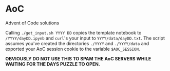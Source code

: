 # AoC
Advent of Code solutions

Calling `./get_input.sh YYYY DD` copies the template notebook to `/YYYY/dayDD.ipynb` and `curl`'s your input to `YYYY/data/dayDD.txt`. The script assumes you've created the directories `./YYYY` and `./YYYY/data` and exported your AoC session cookie to the variable `$AOC_SESSION`.

**OBVIOUSLY DO NOT USE THIS TO SPAM THE AoC SERVERS WHILE WAITING FOR THE DAYS PUZZLE TO OPEN.**
